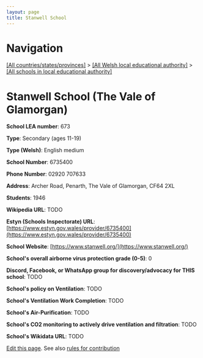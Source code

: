 ```yaml
---
layout: page
title: Stanwell School
---
```

# Navigation

[[All countries/states/provinces]](../../..) > [[All Welsh local educational authority]](../..) > [[All schools in local educational authority]](..)

# Stanwell School (The Vale of Glamorgan)

**School LEA number**: 673

**Type**: Secondary (ages 11-19)

**Type (Welsh)**: English medium

**School Number**: 6735400

**Phone Number**: 02920 707633

**Address**: Archer Road, Penarth, The Vale of Glamorgan, CF64 2XL

**Students**: 1946

**Wikipedia URL**: TODO

**Estyn (Schools Inspectorate) URL**: [https://www.estyn.gov.wales/provider/6735400](https://www.estyn.gov.wales/provider/6735400)

**School Website**: [https://www.stanwell.org/](https://www.stanwell.org/)

**School's overall airborne virus protection grade (0-5)**: 0

**Discord, Facebook, or WhatsApp group for discovery/advocacy for THIS school**: TODO

**School's policy on Ventilation**: TODO

**School's Ventilation Work Completion**: TODO

**School's Air-Purification**: TODO

**School's CO2 monitoring to actively drive ventilation and filtration**: TODO

**School's Wikidata URL**: TODO




[Edit this page](https://github.com/ventilate-schools/Wales/edit/prif/./The_Vale_of_Glamorgan/Stanwell_School.md). See also [rules for contribution](../../../contribution-rules/)